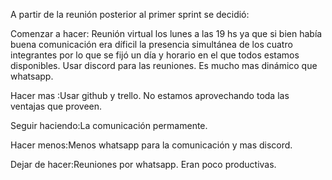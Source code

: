 A partir de la reunión posterior al primer sprint se decidió:

Comenzar a hacer: Reunión virtual los lunes a las 19 hs ya que si bien había buena comunicación era díficil la presencia simultánea de los cuatro integrantes por lo que se fijó un día y horario en el que todos estamos disponibles.
Usar discord para las reuniones. Es mucho mas dinámico que whatsapp.

Hacer mas :Usar github y trello. No  estamos  aprovechando toda las ventajas que proveen.

Seguir haciendo:La comunicación permamente. 

Hacer menos:Menos whatsapp para la comunicación y mas discord.

Dejar de hacer:Reuniones por whatsapp. Eran  poco productivas.